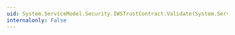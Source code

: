 ```yaml
---
uid: System.ServiceModel.Security.IWSTrustContract.Validate(System.ServiceModel.Channels.Message)
internalonly: False
---
```

